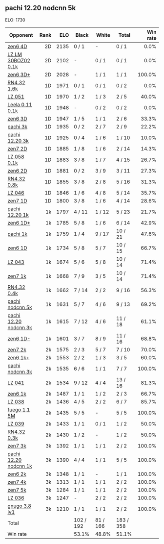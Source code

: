 ## pachi 12.20 nodcnn 5k ##

ELO: 1730

Opponent | Rank | ELO | Black | White | Total | Win rate
---------|-----:|----:|-------|-------|-------|-------:
[zen6 4D](zen6%204D.md) | 2D | 2135 | 0 / 1 | - | 0 / 1 | 0.0%
[LZ LM 30BOZ02 0.1k](LZ%20LM%2030BOZ02%200.1k.md) | 2D | 2102 | - | 0 / 1 | 0 / 1 | 0.0%
[zen6 3D+](zen6%203D+.md) | 2D | 2028 | - | 1 / 1 | 1 / 1 | 100.0%
[RN4.32 1.6k](RN4.32%201.6k.md) | 1D | 1971 | 0 / 1 | 0 / 1 | 0 / 2 | 0.0%
[LZ 051](LZ%20051.md) | 1D | 1970 | 1 / 2 | 1 / 3 | 2 / 5 | 40.0%
[Leela 0.11 0.1k](Leela%200.11%200.1k.md) | 1D | 1948 | - | 0 / 2 | 0 / 2 | 0.0%
[zen6 3D](zen6%203D.md) | 1D | 1947 | 1 / 5 | 1 / 1 | 2 / 6 | 33.3%
[pachi 3k](pachi%203k.md) | 1D | 1935 | 0 / 2 | 2 / 7 | 2 / 9 | 22.2%
[pachi 12.20 3k](pachi%2012.20%203k.md) | 1D | 1925 | 0 / 4 | 1 / 6 | 1 / 10 | 10.0%
[zen7 2D](zen7%202D.md) | 1D | 1885 | 1 / 8 | 1 / 6 | 2 / 14 | 14.3%
[LZ 058 0.1k](LZ%20058%200.1k.md) | 1D | 1883 | 3 / 8 | 1 / 7 | 4 / 15 | 26.7%
[zen6 2D](zen6%202D.md) | 1D | 1881 | 0 / 2 | 3 / 9 | 3 / 11 | 27.3%
[RN4.32 0.8k](RN4.32%200.8k.md) | 1D | 1855 | 3 / 8 | 2 / 8 | 5 / 16 | 31.3%
[LZ 046](LZ%20046.md) | 1D | 1846 | 1 / 6 | 4 / 8 | 5 / 14 | 35.7%
[zen7 1D](zen7%201D.md) | 1D | 1800 | 3 / 8 | 1 / 6 | 4 / 14 | 28.6%
[pachi 12.20 1k](pachi%2012.20%201k.md) | 1k | 1797 | 4 / 11 | 1 / 12 | 5 / 23 | 21.7%
[zen6 1D+](zen6%201D+.md) | 1k | 1785 | 5 / 8 | 1 / 6 | 6 / 14 | 42.9%
[pachi 1k](pachi%201k.md) | 1k | 1759 | 1 / 4 | 9 / 17 | 10 / 21 | 47.6%
[zen6 1D](zen6%201D.md) | 1k | 1734 | 5 / 8 | 5 / 7 | 10 / 15 | 66.7%
[LZ 043](LZ%20043.md) | 1k | 1674 | 5 / 6 | 5 / 8 | 10 / 14 | 71.4%
[zen7 1k](zen7%201k.md) | 1k | 1668 | 7 / 9 | 3 / 5 | 10 / 14 | 71.4%
[RN4.32 0.4k](RN4.32%200.4k.md) | 1k | 1662 | 7 / 14 | 2 / 2 | 9 / 16 | 56.3%
[pachi nodcnn 5k](pachi%20nodcnn%205k.md) | 1k | 1631 | 5 / 7 | 4 / 6 | 9 / 13 | 69.2%
[pachi 12.20 nodcnn 3k](pachi%2012.20%20nodcnn%203k.md) | 1k | 1615 | 7 / 12 | 4 / 6 | 11 / 18 | 61.1%
[zen6 1D-](zen6%201D-.md) | 1k | 1601 | 3 / 7 | 8 / 9 | 11 / 16 | 68.8%
[zen7 2k](zen7%202k.md) | 2k | 1575 | 2 / 3 | 5 / 7 | 7 / 10 | 70.0%
[zen6 1k+](zen6%201k+.md) | 2k | 1553 | 2 / 2 | 1 / 3 | 3 / 5 | 60.0%
[pachi nodcnn 3k](pachi%20nodcnn%203k.md) | 2k | 1535 | 6 / 6 | 1 / 1 | 7 / 7 | 100.0%
[LZ 041](LZ%20041.md) | 2k | 1534 | 9 / 12 | 4 / 4 | 13 / 16 | 81.3%
[zen6 1k](zen6%201k.md) | 2k | 1487 | 1 / 1 | 1 / 2 | 2 / 3 | 66.7%
[LZ 038](LZ%20038.md) | 2k | 1436 | 4 / 5 | 2 / 2 | 6 / 7 | 85.7%
[fuego 1.1 5M](fuego%201.1%205M.md) | 2k | 1435 | 5 / 5 | - | 5 / 5 | 100.0%
[LZ 039](LZ%20039.md) | 2k | 1433 | 1 / 1 | 0 / 1 | 1 / 2 | 50.0%
[RN4.32 0.3k](RN4.32%200.3k.md) | 2k | 1430 | 1 / 2 | - | 1 / 2 | 50.0%
[zen7 3k](zen7%203k.md) | 3k | 1392 | 1 / 1 | 1 / 1 | 2 / 2 | 100.0%
[pachi 12.20 nodcnn 1k](pachi%2012.20%20nodcnn%201k.md) | 3k | 1390 | 4 / 4 | 1 / 1 | 5 / 5 | 100.0%
[zen6 2k](zen6%202k.md) | 3k | 1348 | 1 / 1 | - | 1 / 1 | 100.0%
[zen7 4k](zen7%204k.md) | 3k | 1313 | 1 / 1 | 1 / 1 | 2 / 2 | 100.0%
[zen7 5k](zen7%205k.md) | 3k | 1284 | 1 / 1 | 1 / 1 | 2 / 2 | 100.0%
[LZ 036](LZ%20036.md) | 3k | 1247 | - | 2 / 2 | 2 / 2 | 100.0%
[gnugo 3.8 lv1](gnugo%203.8%20lv1.md) | 3k | 1210 | 1 / 1 | 1 / 1 | 2 / 2 | 100.0%
Total | | | 102 / 192 | 81 / 166 | 183 / 358 | 
Win rate| | | 53.1% | 48.8% | 51.1% | 

